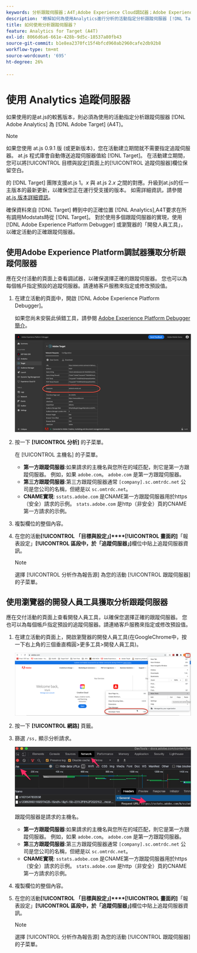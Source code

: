 ```yaml
---
keywords: 分析跟蹤伺服器；A4T;Adobe Experience Cloud調試器；Adobe Experience Platform調試器；報告源；開發人員工具
description: '瞭解如何為使用Analytics進行分析的活動指定分析跟蹤伺服器 [!DNL Target] (A4T)，如果您使用的是at.js的舊版本。 '
title: 如何使用分析跟蹤伺服器？
feature: Analytics for Target (A4T)
exl-id: 8066d6a6-661e-428b-9d5c-18537a80fb43
source-git-commit: b1e8ea2370fc15f4bfcd960ab2960cafe2db92b8
workflow-type: tm+mt
source-wordcount: '695'
ht-degree: 26%

---
```


# 使用 Analytics 追蹤伺服器

如果使用的是at.js的較舊版本，則必須為使用的活動指定分析跟蹤伺服器 [!DNL Adobe Analytics] 為 [!DNL Adobe Target] (A4T)。

>[!NOTE]
>
>如果您使用 at.js 0.9.1 版 (或更新版本)，您在活動建立期間就不需要指定追蹤伺服器。 at.js 程式庫會自動傳送追蹤伺服器值給 [!DNL Target]。 在活動建立期間，您可以將[!UICONTROL 目標與設定]頁面上的[!UICONTROL 追蹤伺服器]欄位保留空白。
>
>的 [!DNL Target] 團隊支援at.js 1。*x* 與 at.js 2.*x* 之間的對應。升級到at.js的任一主版本的最新更新，以確保您正在運行受支援的版本。 如需詳細資訊，請參閱[ at.js 版本詳細資訊](https://developer.adobe.com/target/implement/client-side/atjs/target-atjs-versions/)。

確保資料來自 [!DNL Target] 轉到中的正確位置 [!DNL Analytics],A4T要求在所有調用Modstats時從 [!DNL Target]。 對於使用多個跟蹤伺服器的實現，使用 [!DNL Adobe Experience Platform Debugger] 或瀏覽器的「開發人員工具」，以確定活動的正確跟蹤伺服器。

## 使用Adobe Experience Platform調試器獲取分析跟蹤伺服器

應在交付活動的頁面上查看調試器，以確保選擇正確的跟蹤伺服器。 您也可以為每個帳戶指定預設的追蹤伺服器。請連絡客戶服務來指定或修改預設值。

1. 在建立活動的頁面中，開啟 [!DNL Adobe Experience Platform Debugger]。

   如果您尚未安裝此偵錯工具，請參閱 [Adobe Experience Platform Debugger 簡介](https://experienceleague.adobe.com/docs/platform-learn/tutorials/data-ingestion/web-sdk/introduction-to-the-experience-platform-debugger.html)。

   ![](assets/Screen_DebuggerTrackServ.png)

1. 按一下 **[!UICONTROL 分析]** 的子菜單。

   在 [!UICONTROL 主機名] 的子菜單。

   * **第一方跟蹤伺服器**:如果請求的主機名與您所在的域匹配，則它是第一方跟蹤伺服器。 例如，如果 `adobe.com`。 `adobe.com` 是第一方跟蹤伺服器。
   * **第三方跟蹤伺服器**:第三方跟蹤伺服器通常 `[company].sc.omtrdc.net` 公司是您公司的名稱，但總是以 `sc.omtrdc.net`。
   * **CNAME實現**: `sstats.adobe.com` 是CNAME第一方跟蹤伺服器用於https（安全）請求的示例。 `stats.adobe.com` 是http（非安全）頁的CNAME第一方請求的示例。

1. 複製欄位的整個內容。

1. 在您的活動&#x200B;**[!UICONTROL 「目標與設定」]****[!UICONTROL 畫面的]**「報表設定」**[!UICONTROL 區段中，於「追蹤伺服器」]**&#x200B;欄位中貼上追蹤伺服器資訊。

   >[!NOTE]
   >
   >選擇 [!UICONTROL 分析作為報告源] 為您的活動 [!UICONTROL 跟蹤伺服器] 的子菜單。

## 使用瀏覽器的開發人員工具獲取分析跟蹤伺服器

應在交付活動的頁面上查看開發人員工具，以確保您選擇正確的跟蹤伺服器。 您也可以為每個帳戶指定預設的追蹤伺服器。請連絡客戶服務來指定或修改預設值。

1. 在建立活動的頁面上，開啟瀏覽器的開發人員工具(在GoogleChrome中，按一下右上角的三個垂直橢圓>更多工具>開發人員工具)。

   ![鉻顯影工具](/help/main/c-integrating-target-with-mac/a4t/assets/chrome-dev-tools.png)

1. 按一下 **[!UICONTROL 網路]** 頁籤。

1. 篩選 `/ss,` 顯示分析請求。

   ![使用/ss搜索的Chrome開發工具](/help/main/c-integrating-target-with-mac/a4t/assets/chrome-search.png)

   跟蹤伺服器是請求的主機名。

   * **第一方跟蹤伺服器**:如果請求的主機名與您所在的域匹配，則它是第一方跟蹤伺服器。 例如，如果 `adobe.com`。 `adobe.com` 是第一方跟蹤伺服器。
   * **第三方跟蹤伺服器**:第三方跟蹤伺服器通常 `[company].sc.omtrdc.net` 公司是您公司的名稱，但總是以 `sc.omtrdc.net`。
   * **CNAME實現**: `sstats.adobe.com` 是CNAME第一方跟蹤伺服器用於https（安全）請求的示例。 `stats.adobe.com` 是http（非安全）頁的CNAME第一方請求的示例。

1. 複製欄位的整個內容。

1. 在您的活動&#x200B;**[!UICONTROL 「目標與設定」]****[!UICONTROL 畫面的]**「報表設定」**[!UICONTROL 區段中，於「追蹤伺服器」]**&#x200B;欄位中貼上追蹤伺服器資訊。

   >[!NOTE]
   >
   >選擇 [!UICONTROL 分析作為報告源] 為您的活動 [!UICONTROL 跟蹤伺服器] 的子菜單。
